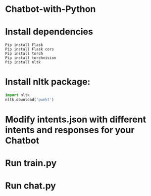 # Chatbot-with-Python

# Install dependencies
```Pip install numpy
Pip install Flask 
Pip install Flask cors
Pip install torch 
Pip install torchvision 
Pip install nltk
```

# Install nltk package:
```py
import nltk
nltk.download('punkt')
``` 
# Modify intents.json with different intents and responses for your Chatbot  

# Run train.py

# Run chat.py


